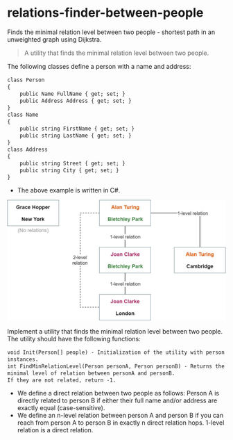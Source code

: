 # relations-finder-between-people
Finds the minimal relation level between two people - shortest path in an unweighted graph using Dijkstra.

> A utility that finds the minimal relation level between two people.

The following classes define a person with a name and address:

	class Person
	{
		public Name FullName { get; set; }
		public Address Address { get; set; }
	}
	class Name
	{
		public string FirstName { get; set; }
		public string LastName { get; set; }
	}
	class Address
	{
		public string Street { get; set; }
		public string City { get; set; }
	}

- The above example is written in C#. 


![Example:](https://github.com/RefaelBeker7/relations-finder-between-people/blob/main/relation.png)

Implement a utility that finds the minimal relation level between two people.
The utility should have the following functions:

	void Init(Person[] people) - Initialization of the utility with person instances.
	int FindMinRelationLevel(Person personA, Person personB) - Returns the minimal level of relation between personA and personB.  
    If they are not related, return -1.

* We define a direct relation between two people as follows: Person A is directly related to person B if either their full name and/or address are exactly equal (case-sensitive). 
* We define an n-level relation between person A and person B if you can reach from person A to person B in exactly n direct relation hops. 1-level relation is a direct relation.
